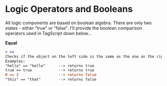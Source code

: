 # Logic Operators and Booleans

All logic components are based on boolean algebra. There are only two states - either "true" or "false". I'll provide the boolean comparison operators used in TagScript down below...

__Equal__
```diff
+ ==
Checks if the object on the left side is the same as the one on the right - returns true if they match and false if not
Examples:
"hello" == "hello"      --> returns true
true == true            --> returns true
0 == 2                  --> returns false
"this" == "that"        --> returns false
```